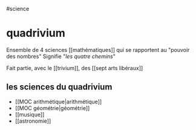 #science
# quadrivium
Ensemble de 4 sciences [[mathématiques]] qui se rapportent au "pouvoir des nombres"
Signifie "_les quatre chemins_"

Fait partie, avec le [[trivium]], des [[sept arts libéraux]]

## les sciences du quadrivium
 - [[MOC arithmétique|arithmétique]]
 - [[MOC géométrie|géométrie]]
 - [[musique]]
 - [[astronomie]]


